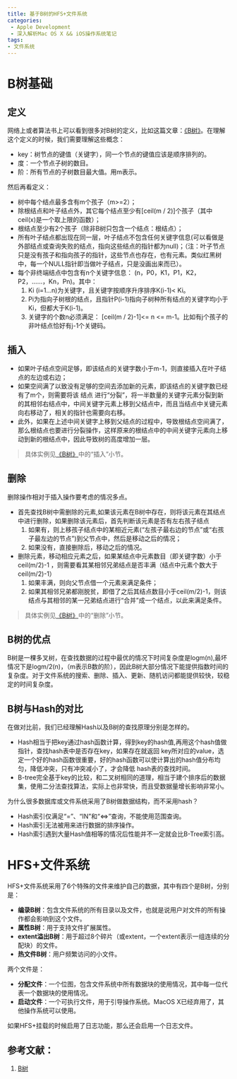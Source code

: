 ```yaml
---
title: 基于B树的HFS+文件系统
categories: 
 - Apple Development
 - 深入解析Mac OS X && iOS操作系统笔记 
tags:
- 文件系统
---
```

# B树基础
## 定义
网络上或者算法书上可以看到很多对B树的定义，比如这篇文章：[《B树》][1]。在理解这个定义的时候，我们需要理解这些概念：

- key：树节点的键值（关键字），同一个节点的键值应该是顺序排列的。
- 度：一个节点子树的数目。
- 阶：所有节点的子树数目最大值。用m表示。

然后再看定义：

- 树中每个结点最多含有m个孩子（m>=2）；
- 除根结点和叶子结点外，其它每个结点至少有[ceil(m / 2)]个孩子（其中ceil(x)是一个取上限的函数）；
- 根结点至少有2个孩子（除非B树只包含一个结点：根结点）；
- 所有叶子结点都出现在同一层，叶子结点不包含任何关键字信息(可以看做是外部结点或查询失败的结点，指向这些结点的指针都为null)；（注：叶子节点只是没有孩子和指向孩子的指针，这些节点也存在，也有元素。类似红黑树中，每一个NULL指针即当做叶子结点，只是没画出来而已）。
- 每个非终端结点中包含有n个关键字信息： (n，P0，K1，P1，K2，P2，......，Kn，Pn)。其中： 
	1. Ki (i=1...n)为关键字，且关键字按顺序升序排序K(i-1)< Ki。 
	2. Pi为指向子树根的结点，且指针P(i-1)指向子树种所有结点的关键字均小于Ki，但都大于K(i-1)。 
	3. 关键字的个数n必须满足： [ceil(m / 2)-1]<= n <= m-1。比如有j个孩子的非叶结点恰好有j-1个关键码。

## 插入

- 如果叶子结点空间足够，即该结点的关键字数小于m-1，则直接插入在叶子结点的左边或右边；
- 如果空间满了以致没有足够的空间去添加新的元素，即该结点的关键字数已经有了m个，则需要将该 结点 进行“分裂”，将一半数量的关键字元素分裂到新的其相邻右结点中，中间关键字元素上移到父结点中，而且当结点中关键元素向右移动了，相关的指针也需要向右移。
- 此外，如果在上述中间关键字上移到父结点的过程中，导致根结点空间满了，那么根结点也要进行分裂操作，这样原来的根结点中的中间关键字元素向上移动到新的根结点中，因此导致树的高度增加一层。

> 具体实例见[《B树》][1]中的“插入”小节。

## 删除
删除操作相对于插入操作要考虑的情况多点。

- 首先查找B树中需删除的元素,如果该元素在B树中存在，则将该元素在其结点中进行删除，如果删除该元素后，首先判断该元素是否有左右孩子结点
	1. 如果有，则上移孩子结点中的某相近元素(“左孩子最右边的节点”或“右孩子最左边的节点”)到父节点中，然后是移动之后的情况；
	2. 如果没有，直接删除后，移动之后的情况。
- 删除元素，移动相应元素之后，如果某结点中元素数目（即关键字数）小于 ceil(m/2)-1 ，则需要看其某相邻兄弟结点是否丰满（结点中元素个数大于ceil(m/2)-1）
	1. 如果丰满，则向父节点借一个元素来满足条件；
	2. 如果其相邻兄弟都刚脱贫，即借了之后其结点数目小于ceil(m/2)-1，则该结点与其相邻的某一兄弟结点进行“合并”成一个结点，以此来满足条件。

> 具体实例见[《B树》][1]中的“删除”小节。

## B树的优点
B树是一棵多叉树，在查找数据的过程中最优的情况下时间复杂度是logm(n),最坏情况下是logm/2(n)，（m表示B数的阶），因此B树大部分情况下能提供指数时间的复杂度。对于文件系统的搜索、删除、插入、更新、随机访问都能提供较快，较稳定的时间复杂度。

## B树与Hash的对比
在做对比前，我们已经理解Hash以及B树的查找原理分别是怎样的。

- Hash相当于把key通过hash函数计算，得到key的hash值,再用这个hash值做指针，查找hash表中是否存在key，如果存在就返回 key所对应的value，选定一个好的hash函数很重要，好的hash函数可以使计算出的hash值分布均匀，降低冲突，只有冲突减小了，才会降低 hash表的查找时间。
- B-tree完全基于key的比较，和二叉树相同的道理，相当于建个排序后的数据集，使用二分法查找算法，实际上也非常快，而且受数据量增长影响非常小。

为什么很多数据库或文件系统采用了B树做数据结构，而不采用hash？

- Hash索引仅满足“=”、“IN”和“<=>”查询，不能使用范围查询。
- Hash索引无法被用来进行数据的排序操作。
- Hash索引遇到大量Hash值相等的情况后性能并不一定就会比B-Tree索引高。

# HFS+文件系统
HFS+文件系统采用了6个特殊的文件来维护自己的数据，其中有四个是B树，分别是：

- **编录B树**：包含文件系统的所有目录以及文件，也就是说用户对文件的所有操作都会影响到这个文件。
- **属性B树**：用于支持文件扩展属性。
- **extent溢出B树**：用于超过8个碎片（或extent，一个extent表示一组连续的分配块）的文件。
- **热文件B树**：用户频繁访问的小文件。

两个文件是：

- **分配文件**：一个位图，包含文件系统中所有数据块的使用情况，其中每一位代表一个数据块的使用情况。
- **启动文件**：一个可执行文件，用于引导操作系统。MacOS X已经弃用了，其他操作系统可以使用。

如果HFS+挂载的时候启用了日志功能，那么还会启用一个日志文件。


## 参考文献：
1. [B树][1]

[1]: http://taop.marchtea.com/03.02.html


